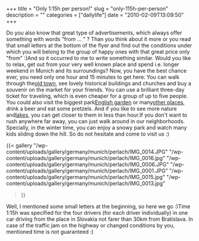 +++
title = "Only 1:15h per person!"
slug = "only-115h-per-person"
description = ""
categories = ["dailylife"]
date = "2010-02-09T13:09:50"
+++

Do you also know that great type of advertisements, which always offer something with words "from
... " ? Than you think about it more or you read that small letters at the bottom of the flyer and
find out the conditions under which you will belong to the group of happy ones with that great
price only "from" :)And so it occurred to me to write something similar. Would you like to relax, get out from your very well known place and spend i.e. longer weekend in
Munich and its surroundings? Now, you have the best chance ever, you need only one hour and 15
minutes to get here. You can walk through the<a title="Munich"
href="http://www.ajka-andrej.com/2009/11/24/munich/" target="_blank">old town</a>, see lovely
historical buildings and churches and buy a souvenir on the market for your friends. You can use a
brilliant three-day ticket for traveling, which is even cheaper for a group of up to five people.
You could also visit the biggest park<a title="English garden"
href="http://www.ajka-andrej.com/2009/11/25/english-garden/" target="_blank">English garden</a> or
many<a title="Where to go with visitors"
href="http://www.ajka-andrej.com/2009/11/25/where-to-go-with-visitors/" target="_blank">other
places</a>, drink a beer and eat some pretzels. And if you like to see more nature and<a title="A
trip toward lakes" href="http://www.ajka-andrej.com/2009/11/17/a-trip-toward-lakes/"
target="_blank">lakes</a>, you can get closer to them in less than hour.If you don't want to rush
anywhere far away, you can just walk around in our neighborhoods. Specially, in the winter time,
you can enjoy a snowy park and watch many kids sliding down the hill. So do not hesitate and come
to visit us :)

{{< gallery
    "/wp-content/uploads/gallery/germany/munich/perlach/IMG_0014.JPG"
    "/wp-content/uploads/gallery/germany/munich/perlach/IMG_0016.jpg"
    "/wp-content/uploads/gallery/germany/munich/perlach/IMG_0006.JPG"
    "/wp-content/uploads/gallery/germany/munich/perlach/IMG_0001.JPG"
    "/wp-content/uploads/gallery/germany/munich/perlach/IMG_0015.jpg"
    "/wp-content/uploads/gallery/germany/munich/perlach/IMG_0013.jpg"
>}}

Well, I mentioned some small letters at the beginning, so here we go :)Time 1:15h was specified for
the four drivers (for each driver individually) in one car driving from the place in Slovakia not
farer than 30km from Bratislava. In case of the traffic jam on the highway or changed conditions by
you, mentioned time is not guaranteed :)
